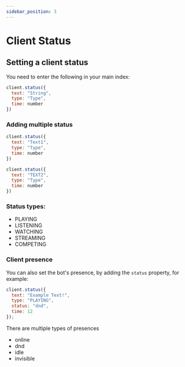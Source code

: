 ```yaml
---
sidebar_position: 3
---
```


# Client Status

## Setting a client status

You need to enter the following in your main index:

```js title="index.js"
client.status({
  text: "String",
  type: "Type",
  time: number
})
```

### Adding multiple status

```js title="index.js"
client.status({
  text: "Text1",
  type: "Type",
  time: number
})

client.status({
  text: "TEXT2",
  type: "Type",
  time: number
})
```

### Status types:

- PLAYING
- LISTENING
- WATCHING
- STREAMING
- COMPETING

### Client presence

You can also set the bot's presence, by adding the `status` property, for example:

```js title="index.js"
client.status({
  text: "Example Text!",
  type: "PLAYING",
  status: "dnd",
  time: 12
});
```

There are multiple types of presences

- online
- dnd
- idle
- invisible
